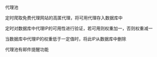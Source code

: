 代理池

定时爬取免费代理网站的高匿代理，将可用代理存入数据库中

定时对数据库中代理IP的可用性进行验证，若可用则权重加一，否则权重减一

当数据库中代理IP的权重低于一定值时，将此IP从数据库中删除

代理池有邮件提醒功能
